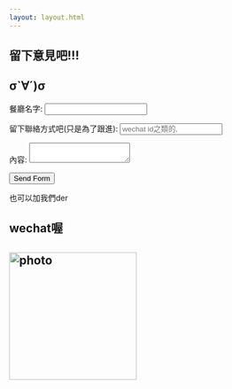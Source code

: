 ```yaml
---
layout: layout.html
---
```

## 留下意見吧!!!

<h2> σ`∀´)σ </h2>
<style>
  #workemail {display: none;}
</style>
<form action="https://formsubmit.co/pcms0canteen@gmail.com" method="post">
  <p>
    <label>餐廳名字:
      <input type="text" name="name">
    </label>    
  </p>
  <p>
    <label for="email">留下聯絡方式吧(只是為了跟進):</label>
    <input type="email" id="email" name="email" placeholder='wechat id之類的,'>    
    <input type="email" id="workemail" name="_honey" >
  </p>
   <p>
    <label for="content">內容:</label>
    <textarea name="content" id="content"></textarea>
  </p>
  
  <input type="hidden" name="_next" value="https://pcms-canteen01.netlify.app/thanks">
  <input type="hidden" name="_captcha" value="false">
  <input type="submit" value="Send Form">
</form>
  <p>也可以加我們der<h2>wechat喔<h2></p>
  <img src="https://user-images.githubusercontent.com/70761288/98826386-91717100-2470-11eb-82e8-bb98b4caad21.jpg" alt="photo" width="230" height="230">
